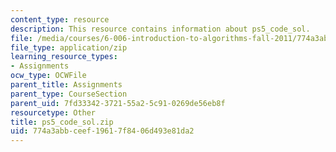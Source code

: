 ```yaml
---
content_type: resource
description: This resource contains information about ps5_code_sol.
file: /media/courses/6-006-introduction-to-algorithms-fall-2011/774a3abbceef19617f8406d493e81da2_ps5_code_sol.zip
file_type: application/zip
learning_resource_types:
- Assignments
ocw_type: OCWFile
parent_title: Assignments
parent_type: CourseSection
parent_uid: 7fd33342-3721-55a2-5c91-0269de56eb8f
resourcetype: Other
title: ps5_code_sol.zip
uid: 774a3abb-ceef-1961-7f84-06d493e81da2
---
```

